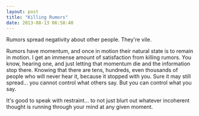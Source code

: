 ```yaml
---
layout: post
title: "Killing Rumors"
date: 2013-08-13 06:58:40
---
```


<p class="p1">
  Rumors spread negativity about other people. They're vile.
</p>

<p class="p1">
  Rumors have momentum, and once in motion their natural state is to remain in motion. I get an immense amount of satisfaction from killing rumors. You know, hearing one, and just letting that momentum die and the information stop there. Knowing that there are tens, hundreds, even thousands of people who will never hear it, because it stopped with you. Sure it may still spread… you cannot control what others say. But you can control what you say.
</p>

<p class="p1">
  It's good to speak with restraint… to not just blurt out whatever incoherent thought is running through your mind at any given moment.
</p>